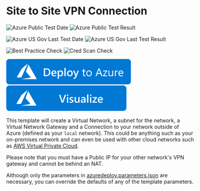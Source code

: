 # Site to Site VPN Connection

![Azure Public Test Date](https://azurequickstartsservice.blob.core.windows.net/badges/101-site-to-site-vpn-create/PublicLastTestDate.svg)
![Azure Public Test Result](https://azurequickstartsservice.blob.core.windows.net/badges/101-site-to-site-vpn-create/PublicDeployment.svg)

![Azure US Gov Last Test Date](https://azurequickstartsservice.blob.core.windows.net/badges/101-site-to-site-vpn-create/FairfaxLastTestDate.svg)
![Azure US Gov Last Test Result](https://azurequickstartsservice.blob.core.windows.net/badges/101-site-to-site-vpn-create/FairfaxDeployment.svg)

![Best Practice Check](https://azurequickstartsservice.blob.core.windows.net/badges/101-site-to-site-vpn-create/BestPracticeResult.svg)
![Cred Scan Check](https://azurequickstartsservice.blob.core.windows.net/badges/101-site-to-site-vpn-create/CredScanResult.svg)

[![Deploy To Azure](https://raw.githubusercontent.com/Azure/azure-quickstart-templates/master/1-CONTRIBUTION-GUIDE/images/deploytoazure.svg?sanitize=true)](https://portal.azure.com/#create/Microsoft.Template/uri/https%3A%2F%2Fraw.githubusercontent.com%2Falduar%2FAzure-ARM%2Fmain%2F101-site-to-site-vpn-create%2Fazuredeploy.json)  [![Visualize](https://raw.githubusercontent.com/Azure/azure-quickstart-templates/master/1-CONTRIBUTION-GUIDE/images/visualizebutton.svg?sanitize=true)](http://armviz.io/#/?load=https%3A%2F%2Fraw.githubusercontent.com%2FAzure%2Fazure-quickstart-templates%2Fmaster%2F101-site-to-site-vpn-create%2Fazuredeploy.json)

This template will create a Virtual Network, a subnet for the network, a Virtual Network Gateway and a Connection to your network outside of Azure (defined as your `local` network). This could be anything such as your on-premises network and can even be used with other cloud networks such as [AWS Virtual Private Cloud](https://github.com/sedouard/aws-vpc-to-azure-vnet).

Please note that you must have a Public IP for your other network's VPN gateway and cannot be behind an NAT.

Although only the parameters in [azuredeploy.parameters.json](./azuredeploy.parameters.json) are necessary, you can override the defaults of any of the template parameters.


